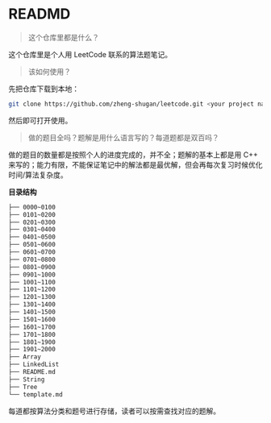 # READMD

> 这个仓库里都是什么？

这个仓库里是个人用 LeetCode 联系的算法题笔记。

> 该如何使用？

先把仓库下载到本地：

```bash
git clone https://github.com/zheng-shugan/leetcode.git <your project name>
```

然后即可打开使用。

> 做的题目全吗？题解是用什么语言写的？每道题都是双百吗？

做的题目的数量都是按照个人的进度完成的，并不全；题解的基本上都是用 C++ 来写的；能力有限，不能保证笔记中的解法都是最优解，但会再每次复习时候优化时间/算法复杂度。

**目录结构**

```bash
├── 0000~0100
├── 0101~0200
├── 0201~0300
├── 0301~0400
├── 0401~0500
├── 0501~0600
├── 0601~0700
├── 0701~0800
├── 0801~0900
├── 0901~1000
├── 1001~1100
├── 1101~1200
├── 1201~1300
├── 1301~1400
├── 1401~1500
├── 1501~1600
├── 1601~1700
├── 1701~1800
├── 1801~1900
├── 1901~2000
├── Array
├── LinkedList
├── README.md
├── String
├── Tree
└── template.md
```

每道都按算法分类和题号进行存储，读者可以按需查找对应的题解。